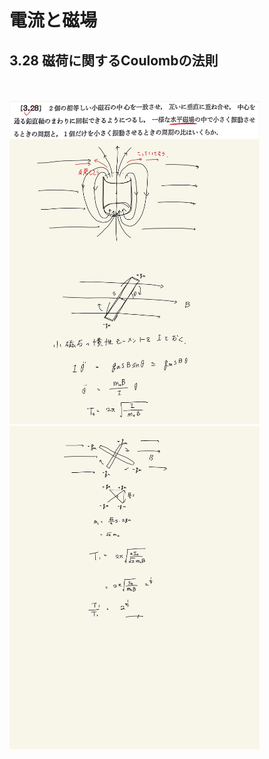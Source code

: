 <script type="text/javascript" async src="https://cdnjs.cloudflare.com/ajax/libs/mathjax/2.7.7/MathJax.js?config=TeX-MML-AM_CHTML">

</script>

<script type="text/x-mathjax-config">
 MathJax.Hub.Config({
 tex2jax: {
 inlineMath: [['$', '$'] ],
 displayMath: [ ['$$','$$'], ["\\[","\\]"] ]
 }
 });
</script>

# 電流と磁場
## 3.28 磁荷に関するCoulombの法則


<br>
<br>

<img width="400" alt="electromagnetism-140" src="./images/ecmf-28/Electromagnetism-140.jpg">
<img width="400" alt="electromagnetism-141" src="./images/ecmf-28/Electromagnetism-141.jpg">
